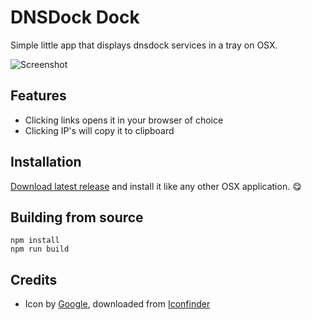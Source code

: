 # DNSDock Dock

Simple little app that displays dnsdock services in a tray on OSX.

![Screenshot](https://sourcebox-screenshots.s3.eu-central-1.amazonaws.com/Screen%20Shot%202016-02-24%20at%208.39.55%20PM.jpg)

## Features

- Clicking links opens it in your browser of choice
- Clicking IP's will copy it to clipboard

## Installation

[Download latest release](https://github.com/veloxy/dnsdock-services-electron/releases) and install it like any other OSX application. 😋

## Building from source

```
npm install
npm run build
```

## Credits

- Icon by [Google](https://design.google.com/icons/#ic_dns), downloaded from [Iconfinder](https://www.iconfinder.com/icons/352321/dns_icon)
